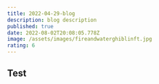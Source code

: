 ```yaml
---
title: 2022-04-29-blog
description: blog description
published: true
date: 2022-08-02T20:08:05.778Z
image: /assets/images/fireandwaterghiblinft.jpg
rating: 6
---
```

## T﻿est